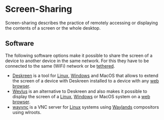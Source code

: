 # Screen-Sharing

Screen-sharing describes the practice of remotely accessing or displaying the contents of a screen
or the whole desktop.

## Software

The following software options make it possible to share the screen of a device to another device
in the same network.
For this they have to be connected to the same (WiFi) network or be [tethered](/wiki/tethering.md).

- [Deskreen](/wiki/deskreen.md) is a tool for [Linux](/wiki/linux.md), [Windows](/wiki/windows.md)
  and MacOS that allows to extend the screen of a device with Deskreen installed to a device with
  any [web browser](/wiki/web_browser.md).
- [Weylus](https://github.com/H-M-H/Weylus) is an alternative to Deskreen and also makes it
  possible to display the screen of a [Linux](/wiki/linux.md), [Windows](/wiki/windows.md) or MacOS
  system on a [web browser](/wiki/web_browser.md).
- [wayvnc](/wiki/linux/wayvnc.md) is a VNC server for [Linux](/wiki/linux.md) systems using
  [Waylands](/wiki/linux/wayland.md) compositors using wlroots.
